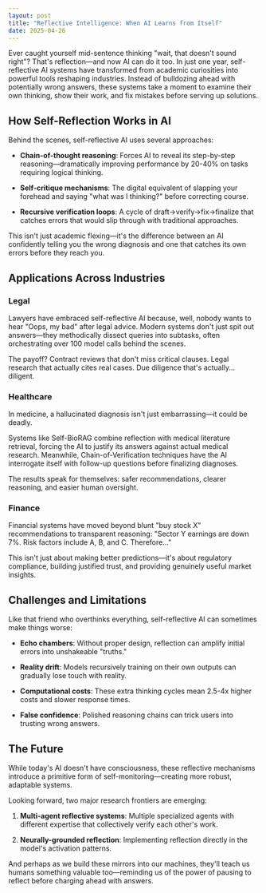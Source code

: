 ```yaml
---
layout: post
title: "Reflective Intelligence: When AI Learns from Itself"
date: 2025-04-26
---
```


Ever caught yourself mid-sentence thinking "wait, that doesn't sound right"? That's reflection—and now AI can do it too. In just one year, self-reflective AI systems have transformed from academic curiosities into powerful tools reshaping industries. Instead of bulldozing ahead with potentially wrong answers, these systems take a moment to examine their own thinking, show their work, and fix mistakes before serving up solutions.

## How Self-Reflection Works in AI

Behind the scenes, self-reflective AI uses several approaches:

* **Chain-of-thought reasoning**: Forces AI to reveal its step-by-step reasoning—dramatically improving performance by 20-40% on tasks requiring logical thinking.

* **Self-critique mechanisms**: The digital equivalent of slapping your forehead and saying "what was I thinking?" before correcting course.

* **Recursive verification loops**: A cycle of draft→verify→fix→finalize that catches errors that would slip through with traditional approaches.

This isn't just academic flexing—it's the difference between an AI confidently telling you the wrong diagnosis and one that catches its own errors before they reach you.

## Applications Across Industries

### Legal

Lawyers have embraced self-reflective AI because, well, nobody wants to hear "Oops, my bad" after legal advice. Modern systems don't just spit out answers—they methodically dissect queries into subtasks, often orchestrating over 100 model calls behind the scenes.

The payoff? Contract reviews that don't miss critical clauses. Legal research that actually cites real cases. Due diligence that's actually... diligent.

### Healthcare

In medicine, a hallucinated diagnosis isn't just embarrassing—it could be deadly.

Systems like Self-BioRAG combine reflection with medical literature retrieval, forcing the AI to justify its answers against actual medical research. Meanwhile, Chain-of-Verification techniques have the AI interrogate itself with follow-up questions before finalizing diagnoses.

The results speak for themselves: safer recommendations, clearer reasoning, and easier human oversight.

### Finance

Financial systems have moved beyond blunt "buy stock X" recommendations to transparent reasoning: "Sector Y earnings are down 7%. Risk factors include A, B, and C. Therefore..."

This isn't just about making better predictions—it's about regulatory compliance, building justified trust, and providing genuinely useful market insights.

## Challenges and Limitations

Like that friend who overthinks everything, self-reflective AI can sometimes make things worse:

* **Echo chambers**: Without proper design, reflection can amplify initial errors into unshakeable "truths."

* **Reality drift**: Models recursively training on their own outputs can gradually lose touch with reality.

* **Computational costs**: These extra thinking cycles mean 2.5-4x higher costs and slower response times.

* **False confidence**: Polished reasoning chains can trick users into trusting wrong answers.

## The Future

While today's AI doesn't have consciousness, these reflective mechanisms introduce a primitive form of self-monitoring—creating more robust, adaptable systems.

Looking forward, two major research frontiers are emerging:

1. **Multi-agent reflective systems**: Multiple specialized agents with different expertise that collectively verify each other's work.

2. **Neurally-grounded reflection**: Implementing reflection directly in the model's activation patterns.

And perhaps as we build these mirrors into our machines, they'll teach us humans something valuable too—reminding us of the power of pausing to reflect before charging ahead with answers.
